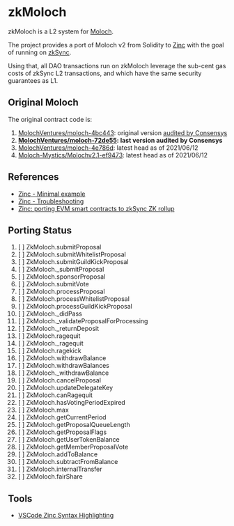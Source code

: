# zkMoloch

zkMoloch is a L2 system for [Moloch](https://github.com/MolochVentures/moloch).

The project provides a port of Moloch v2 from Solidity to [Zinc](https://zinc.zksync.io/) with the goal of running on [zkSync](https://zksync.io/).

Using that, all DAO transactions run on zkMoloch leverage the sub-cent gas costs of zkSync L2 transactions, and which have the same security guarantees as L1.

## Original Moloch

The original contract code is:

1. [MolochVentures/moloch-4bc443](https://github.com/MolochVentures/moloch/tree/4bc443f4dad60279b47978fc6987bb978d3dfc58): original version [audited by Consensys](https://consensys.net/diligence/audits/2020/01/the-lao)
1. **[MolochVentures/moloch-72de55](https://github.com/MolochVentures/moloch-72de55374ea583c7b314107e6e17b745f745e875): last version audited by Consensys**
1. [MolochVentures/moloch-4e786d](https://github.com/MolochVentures/moloch/tree/4e786db8a4aa3158287e0935dcbc7b1e43416e38): latest head as of 2021/06/12
1. [Moloch-Mystics/Molochv2.1-ef9473](https://github.com/Moloch-Mystics/Molochv2.1/tree/ef94734a460f00deb61433e225f4be169ad1cc23): latest head as of 2021/06/12

## References

* [Zinc - Minimal example](https://zinc.zksync.io/07-smart-contracts/02-minimal-example.html)
* [Zinc - Troubleshooting](https://zinc.zksync.io/07-smart-contracts/04-troubleshooting.html)
* [Zinc: porting EVM smart contracts to zkSync ZK rollup](https://www.youtube.com/watch?v=y8LlIlCP5eI)

## Porting Status

1. [ ] ZkMoloch.submitProposal
1. [ ] ZkMoloch.submitWhitelistProposal
1. [ ] ZkMoloch.submitGuildKickProposal
1. [ ] ZkMoloch._submitProposal
1. [ ] ZkMoloch.sponsorProposal
1. [ ] ZkMoloch.submitVote
1. [ ] ZkMoloch.processProposal
1. [ ] ZkMoloch.processWhitelistProposal
1. [ ] ZkMoloch.processGuildKickProposal
1. [ ] ZkMoloch._didPass
1. [ ] ZkMoloch._validateProposalForProcessing
1. [ ] ZkMoloch._returnDeposit
1. [ ] ZkMoloch.ragequit
1. [ ] ZkMoloch._ragequit
1. [ ] ZkMoloch.ragekick
1. [ ] ZkMoloch.withdrawBalance
1. [ ] ZkMoloch.withdrawBalances
1. [ ] ZkMoloch._withdrawBalance
1. [ ] ZkMoloch.cancelProposal
1. [ ] ZkMoloch.updateDelegateKey
1. [ ] ZkMoloch.canRagequit
1. [ ] ZkMoloch.hasVotingPeriodExpired
1. [ ] ZkMoloch.max
1. [ ] ZkMoloch.getCurrentPeriod
1. [ ] ZkMoloch.getProposalQueueLength
1. [ ] ZkMoloch.getProposalFlags
1. [ ] ZkMoloch.getUserTokenBalance
1. [ ] ZkMoloch.getMemberProposalVote
1. [ ] ZkMoloch.addToBalance
1. [ ] ZkMoloch.subtractFromBalance
1. [ ] ZkMoloch.internalTransfer
1. [ ] ZkMoloch.fairShare

## Tools

* [VSCode Zinc Syntax Highlighting](https://marketplace.visualstudio.com/items?itemName=hedgar2017.zinc-syntax-highlighting)

